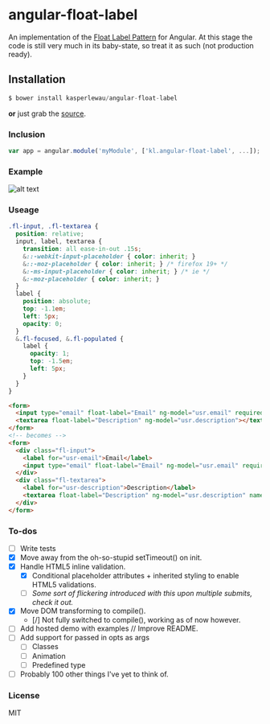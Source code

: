 # angular-float-label


An implementation of the [Float Label Pattern](http://bradfrostweb.com/blog/post/float-label-pattern/) for Angular. At this stage the code is still very much in its baby-state, so treat it as such (not production ready).

## Installation

```js
$ bower install kasperlewau/angular-float-label
```
**or** just grab the [source](https://raw.github.com/kasperlewau/angular-float-label/master/angular-float-label.js).

### Inclusion

```js
var app = angular.module('myModule', ['kl.angular-float-label', ...]);
```

### Example

![alt text](http://cl.ly/image/192v0U053F1I/out2.gif "out2.gif")

### Useage

```css
.fl-input, .fl-textarea {
  position: relative;
  input, label, textarea {
    transition: all ease-in-out .15s;
    &::-webkit-input-placeholder { color: inherit; }
    &::-moz-placeholder { color: inherit; } /* firefox 19+ */
    &:-ms-input-placeholder { color: inherit; } /* ie */
    &:-moz-placeholder { color: inherit; }
  }
  label {
    position: absolute;
    top: -1.1em;
    left: 5px;
    opacity: 0;
  }
  &.fl-focused, &.fl-populated {
    label {
      opacity: 1;
      top: -1.5em;
      left: 5px;
    }
  }
}
```

```html
<form>
  <input type="email" float-label="Email" ng-model="usr.email" required>
  <textarea float-label="Description" ng-model="usr.description"></textarea>
</form>
<!-- becomes -->
<form>
  <div class="fl-input">
    <label for="usr-email">Email</label>
    <input type="email" float-label="Email" ng-model="usr.email" required="" name="usr-email" class="ng-pristine ng-invalid ng-invalid-required ng-valid-email">
  </div>
  <div class="fl-textarea">
    <label for="usr-description">Description</label>
    <textarea float-label="Description" ng-model="usr.description" name="usr-description" class="ng-pristine ng-valid"></textarea>
  </div>
</form>
```

### To-dos
- [ ] Write tests
- [x] Move away from the oh-so-stupid setTimeout() on init.
- [x] Handle HTML5 inline validation.
  - [x] Conditional placeholder attributes + inherited styling to enable HTML5 validations.
  - [ ] *Some sort of flickering introduced with this upon multiple submits, check it out.*
- [x] Move DOM transforming to compile().
  - [/] Not fully switched to compile(), working as of now however.
- [ ] Add hosted demo with examples // Improve README.
- [ ] Add support for passed in opts as args
  - [ ] Classes
  - [ ] Animation
  - [ ] Predefined type
- [ ] Probably 100 other things I've yet to think of.

### License

MIT